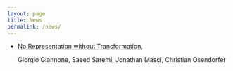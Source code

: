 ```yaml
---
layout: page
title: News
permalink: /news/
---
```




* [No Representation without Transformation](https://arxiv.org/abs/1912.03845), 

  Giorgio Giannone, Saeed Saremi, Jonathan Masci, Christian Osendorfer
